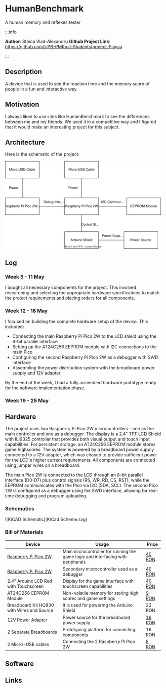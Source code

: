# HumanBenchmark

A human memory and reflexes tester

:::info

**Author**: Stoica Vlad-Alexandru
**Github Project Link**: https://github.com/UPB-PMRust-Students/project-Playsu

:::

## Description

A device that is used to see the reaction time and the memory score of people in a fun and interactive way.

## Motivation

I always liked to use sites like HumanBenchmark to see the differences between me and my friends. We used it in a competitive way and I figured that it would make an interesting project for this subject.

## Architecture

Here is the schematic of the project:

![Project Architecture Diagram](architecture.svg)

## Log

### Week 5 - 11 May

I bought all necessary components for the project. This involved researching and selecting the appropriate hardware specifications to match the project requirements and placing orders for all components.

### Week 12 - 18 May

I focused on building the complete hardware setup of the device. This included:
- Connecting the main Raspberry Pi Pico 2W to the LCD shield using the 8-bit parallel interface
- Setting up the AT24C256 EEPROM module with I2C connections to the main Pico
- Configuring the second Raspberry Pi Pico 2W as a debugger with SWD interface
- Assembling the power distribution system with the breadboard power supply and 12V adapter

By the end of the week, I had a fully assembled hardware prototype ready for the software implementation phase.

### Week 19 - 25 May

## Hardware

The project uses two Raspberry Pi Pico 2W microcontrollers - one as the main controller and one as a debugger. The display is a 2.4" TFT LCD Shield with ILI9325 controller that provides both visual output and touch input capabilities. For persistent storage, an AT24C256 EEPROM module stores game highscores. The system is powered by a breadboard power supply connected to a 12V adapter, which was chosen to provide sufficient power for the LCD's higher current requirements. All components are connected using jumper wires on a breadboard.

The main Pico 2W is connected to the LCD through an 8-bit parallel interface (D0-D7) plus control signals (RS, WR, RD, CS, RST), while the EEPROM communicates with the Pico via I2C (SDA, SCL). The second Pico 2W is configured as a debugger using the SWD interface, allowing for real-time debugging and program uploading.

### Schematics

![KiCAD Schematic](KiCad Scheme.svg)

### Bill of Materials
| Device | Usage | Price |
|--------|-------|-------|
| [Raspberry Pi Pico 2W](https://www.raspberrypi.com/documentation/microcontrollers/pico-series.html) | Main microcontroller for running the game logic and interfacing with peripherals | [40 RON](https://www.optimusdigital.ro/en/raspberry-pi-boards/13327-raspberry-pi-pico-2-w.html?search_query=raspberry+pi+pico+2W&results=36) |
| [Raspberry Pi Pico 2W](https://www.raspberrypi.com/documentation/microcontrollers/pico-series.html) | Secondary microcontroller used as a debugger | [40 RON](https://www.optimusdigital.ro/en/raspberry-pi-boards/13327-raspberry-pi-pico-2-w.html?search_query=raspberry+pi+pico+2W&results=36) |
| 2.4" Arduino LCD Red with Touchscreen | Display for the game interface with touchscreen capabilities | [40 RON](https://www.optimusdigital.ro/en/lcds/12489-4-inch-touch-screen-tft-display-shield-for-arduino-uno-mega.html?search_query=arduino+lcd&results=66) |
| AT24C256 EEPROM Module | Non-volatile memory for storing high scores and game settings | [9 RON](https://www.optimusdigital.ro/en/memories/632-modul-eeprom-at24c256.html?search_query=eeprom+at&results=89) |
| Breadboard Kit HQ830 with Wires and Source | It is used for powering the Arduino Shield | 22 RON |
| 12V Power Adapter | Power source for the breadboard power supply | [19 RON](https://www.optimusdigital.ro/ro/electronica-de-putere-alimentatoare-priza/2885-alimentator-stabilizat-12v-1000ma.html?search_query=alimentator+stabilizat+12+V&results=12) |
| 2 Separate Breadboards | Prototyping platform for connecting components | 18 RON |
| 2 Micro-USB cables | Connecting the 2 Raspberry Pi Pico 2W | [8 RON](https://www.optimusdigital.ro/en/usb-cables/11939-micro-usb-black-cable-1-m.html?search_query=micro+usb+1m&results=474) |

## Software



## Links